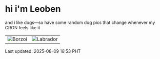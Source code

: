 # hi i'm Leoben

and i like dogs—so have some random dog pics that change whenever my CRON feels like it

|  |  |
|--------|----------|
| ![Borzoi](https://random-dog-vercel.vercel.app/api/random-borzoi?v=1754729598) | ![Labrador](https://random-dog-vercel.vercel.app/api/random-labrador?v=1754729598) |

Last updated: 2025-08-09 16:53 PHT
